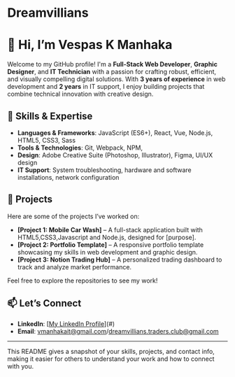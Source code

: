 # Dreamvillians

# 👋 Hi, I’m Vespas K Manhaka

Welcome to my GitHub profile! I'm a **Full-Stack Web Developer**, **Graphic Designer**, and **IT Technician** with a passion for crafting robust, efficient, and visually compelling digital solutions. With **3 years of experience** in web development and **2 years** in IT support, I enjoy building projects that combine technical innovation with creative design.

## 🌟 Skills & Expertise

- **Languages & Frameworks**: JavaScript (ES6+), React, Vue, Node.js, HTML5, CSS3, Sass
- **Tools & Technologies**: Git, Webpack, NPM,
- **Design**: Adobe Creative Suite (Photoshop, Illustrator), Figma, UI/UX design
- **IT Support**: System troubleshooting, hardware and software installations, network configuration

## 🚀 Projects

Here are some of the projects I’ve worked on:

- **[Project 1: Mobile Car Wash]** – A full-stack application built with HTML5,CSS3,Javascript and Node.js, designed for [purpose].
- **[Project 2: Portfolio Template]** – A responsive portfolio template showcasing my skills in web development and graphic design.
- **[Project 3: Notion Trading Hub]** – A personalized trading dashboard to track and analyze market performance.

Feel free to explore the repositories to see my work!

## 📫 Let’s Connect

- **LinkedIn**: [[My LinkedIn Profile](https://za.linkedin.com/in/vespas-manhaka-ba2905323)](#)
- **Email**: vmanhakait@gmail.com/dreamvillians.traders.club@gmail.com

---

This README gives a snapshot of your skills, projects, and contact info, making it easier for others to understand your work and how to connect with you.
